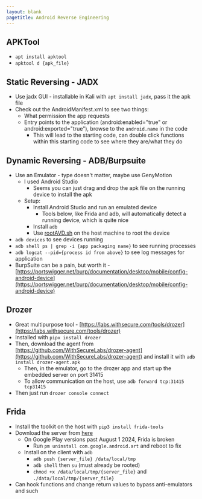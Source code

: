 ```yaml
---
layout: blank
pagetitle: Android Reverse Engineering
---
```


## APKTool
- `apt install apktool`
- `apktool d {apk_file}`

## Static Reversing - JADX
- Use jadx GUI - installable in Kali with `apt install jadx`, pass it the apk file
- Check out the AndroidManifest.xml to see two things:
    - What permission the app requests
    - Entry points to the application (android:enabled="true" or android:exported="true"), browse to the `android.name` in the code
        - This will lead to the starting code, can double click functions within this starting code to see where they are/what they do

## Dynamic Reversing - ADB/Burpsuite
- Use an Emulator - type doesn't matter, maybe use GenyMotion
  - I used Android Studio 
    - Seems you can just drag and drop the apk file on the running device to install the apk
  - Setup:
    - Install Android Studio and run an emulated device
      - Tools below, like Frida and adb, will automatically detect a running device, which is quite nice
    - Install `adb`
    - Use [rootAVD.sh](https://gitlab.com/newbit/rootAVD) on the host machine to root the device
- `adb devices` to see devices running
- `adb shell ps | grep -i {app packaging name}` to see running processes
- `adb logcat --pid={process id from above}` to see log messages for application
- BurpSuite can be a pain, but worth it - [https://portswigger.net/burp/documentation/desktop/mobile/config-android-device](https://portswigger.net/burp/documentation/desktop/mobile/config-android-device)

## Drozer
- Great multipurpose tool - [https://labs.withsecure.com/tools/drozer](https://labs.withsecure.com/tools/drozer)
- Installed with `pipx install drozer`
- Then, download the agent from [https://github.com/WithSecureLabs/drozer-agent](https://github.com/WithSecureLabs/drozer-agent) and install it with `adb install drozer-agent.apk`
  - Then, in the emulator, go to the drozer app and start up the embedded server on port 31415
  - To allow communication on the host, use `adb forward tcp:31415 tcp31415`
- Then just run `drozer console connect`


## Frida
- Install the toolkit on the host with `pip3 install frida-tools`
- Download the server from [here](https://github.com/frida/frida/releases/latest) 
  - On Google Play versions past August 1 2024, Frida is broken
    - Run `pm uninstall com.google.android.art` and reboot to fix
  - Install on the client with `adb`
    - `adb push {server_file} /data/local/tmp`
    - `adb shell` then `su` (must already be rooted)
    - `chmod +x /data/local/tmp/{server_file}` and `./data/local/tmp/{server_file}`
- Can hook functions and change return values to bypass anti-emulators and such